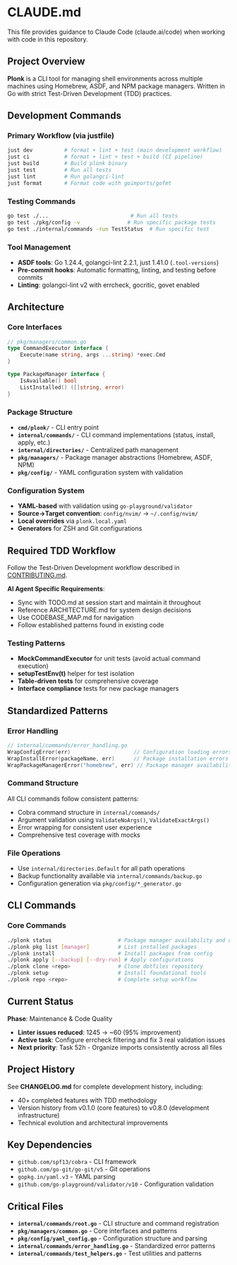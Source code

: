 # CLAUDE.md

This file provides guidance to Claude Code (claude.ai/code) when working with code in this repository.

## Project Overview

**Plonk** is a CLI tool for managing shell environments across multiple machines using Homebrew, ASDF, and NPM package managers. Written in Go with strict Test-Driven Development (TDD) practices.

## Development Commands

### Primary Workflow (via justfile)
```bash
just dev          # format + lint + test (main development workflow)
just ci           # format + lint + test + build (CI pipeline)
just build        # Build plonk binary
just test         # Run all tests
just lint         # Run golangci-lint
just format       # Format code with goimports/gofmt
```

### Testing Commands
```bash
go test ./...                          # Run all tests
go test ./pkg/config -v               # Run specific package tests
go test ./internal/commands -run TestStatus  # Run specific test
```

### Tool Management
- **ASDF tools**: Go 1.24.4, golangci-lint 2.2.1, just 1.41.0 (`.tool-versions`)
- **Pre-commit hooks**: Automatic formatting, linting, and testing before commits
- **Linting**: golangci-lint v2 with errcheck, gocritic, govet enabled

## Architecture

### Core Interfaces
```go
// pkg/managers/common.go
type CommandExecutor interface {
    Execute(name string, args ...string) *exec.Cmd
}

type PackageManager interface {
    IsAvailable() bool
    ListInstalled() ([]string, error)
}
```

### Package Structure
- **`cmd/plonk/`** - CLI entry point
- **`internal/commands/`** - CLI command implementations (status, install, apply, etc.)
- **`internal/directories/`** - Centralized path management
- **`pkg/managers/`** - Package manager abstractions (Homebrew, ASDF, NPM)
- **`pkg/config/`** - YAML configuration system with validation

### Configuration System
- **YAML-based** with validation using `go-playground/validator`
- **Source→Target convention**: `config/nvim/` → `~/.config/nvim/`
- **Local overrides** via `plonk.local.yaml`
- **Generators** for ZSH and Git configurations

## Required TDD Workflow

Follow the Test-Driven Development workflow described in [CONTRIBUTING.md](CONTRIBUTING.md).

**AI Agent Specific Requirements**:
- Sync with TODO.md at session start and maintain it throughout
- Reference ARCHITECTURE.md for system design decisions
- Use CODEBASE_MAP.md for navigation
- Follow established patterns found in existing code

### Testing Patterns
- **MockCommandExecutor** for unit tests (avoid actual command execution)
- **setupTestEnv(t)** helper for test isolation
- **Table-driven tests** for comprehensive coverage
- **Interface compliance** tests for new package managers

## Standardized Patterns

### Error Handling
```go
// internal/commands/error_handling.go
WrapConfigError(err)                    // Configuration loading errors
WrapInstallError(packageName, err)      // Package installation errors
WrapPackageManagerError("homebrew", err) // Package manager availability errors
```

### Command Structure
All CLI commands follow consistent patterns:
- Cobra command structure in `internal/commands/`
- Argument validation using `ValidateNoArgs()`, `ValidateExactArgs()`
- Error wrapping for consistent user experience
- Comprehensive test coverage with mocks

### File Operations
- Use `internal/directories.Default` for all path operations
- Backup functionality available via `internal/commands/backup.go`
- Configuration generation via `pkg/config/*_generator.go`

## CLI Commands

### Core Commands
```bash
./plonk status                     # Package manager availability and drift detection
./plonk pkg list [manager]         # List installed packages
./plonk install                    # Install packages from config
./plonk apply [--backup] [--dry-run] # Apply configurations
./plonk clone <repo>               # Clone dotfiles repository
./plonk setup                      # Install foundational tools
./plonk repo <repo>                # Complete setup workflow
```

## Current Status

**Phase**: Maintenance & Code Quality
- **Linter issues reduced**: 1245 → ~60 (95% improvement)
- **Active task**: Configure errcheck filtering and fix 3 real validation issues
- **Next priority**: Task 52h - Organize imports consistently across all files

## Project History

See **CHANGELOG.md** for complete development history, including:
- 40+ completed features with TDD methodology
- Version history from v0.1.0 (core features) to v0.8.0 (development infrastructure)
- Technical evolution and architectural improvements

## Key Dependencies

- `github.com/spf13/cobra` - CLI framework
- `github.com/go-git/go-git/v5` - Git operations
- `gopkg.in/yaml.v3` - YAML parsing
- `github.com/go-playground/validator/v10` - Configuration validation

## Critical Files

- **`internal/commands/root.go`** - CLI structure and command registration
- **`pkg/managers/common.go`** - Core interfaces and patterns
- **`pkg/config/yaml_config.go`** - Configuration structure and parsing
- **`internal/commands/error_handling.go`** - Standardized error patterns
- **`internal/commands/test_helpers.go`** - Test utilities and patterns
